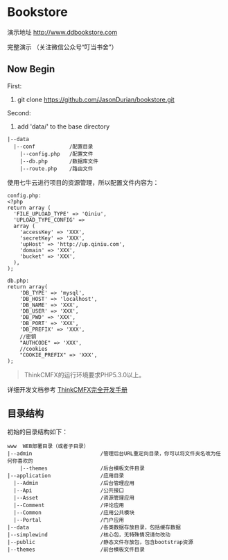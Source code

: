 Bookstore
===============

演示地址 <http://www.ddbookstore.com>

完整演示 （关注微信公众号“叮当书舍”）

## Now Begin

First:
1. git clone https://github.com/JasonDurian/bookstore.git

Second:
1. add 'data/' to the base directory

~~~
|--data							
  |--conf           /配置目录
    |--config.php   /配置文件
    |--db.php       /数据库文件
    |--route.php    /路由文件
~~~

使用七牛云进行项目的资源管理，所以配置文件内容为：

~~~
config.php:
<?php	
return array (
  'FILE_UPLOAD_TYPE' => 'Qiniu',
  'UPLOAD_TYPE_CONFIG' => 
  array (
    'accessKey' => 'XXX',
    'secretKey' => 'XXX',
    'upHost' => 'http://up.qiniu.com',
    'domain' => 'XXX',
    'bucket' => 'XXX',
  ),
);
~~~

~~~
db.php:
return array(
    'DB_TYPE' => 'mysql',
    'DB_HOST' => 'localhost',
    'DB_NAME' => 'XXX',
    'DB_USER' => 'XXX',
    'DB_PWD' => 'XXX',
    'DB_PORT' => 'XXX',
    'DB_PREFIX' => 'XXX',
    //密钥
    "AUTHCODE" => 'XXX',
    //cookies
    "COOKIE_PREFIX" => 'XXX',
);
~~~

> ThinkCMFX的运行环境要求PHP5.3.0以上。

详细开发文档参考 [ThinkCMFX完全开发手册](http://www.thinkcmf.com/docs/cmfx/)

## 目录结构

初始的目录结构如下：

~~~
www  WEB部署目录（或者子目录）
|--admin                      /管理后台URL重定向目录，你可以将文件夹名改为任何你喜欢的
    |--themes                 /后台模板文件目录
|--application                /应用目录 
  |--Admin                    /后台管理应用
  |--Api                      /公共接口
  |--Asset                    /资源管理应用
  |--Comment                  /评论应用
  |--Common                   /应用公共模块
  |--Portal                   /门户应用
|--data                       /各类数据存放目录，包括缓存数据
|--simplewind                 /核心包，无特殊情况请勿改动
|--public                     /静态文件存放包，包含bootstrap资源
|--themes                     /前台模板文件目录
~~~
